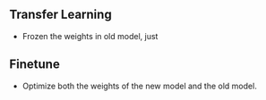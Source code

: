 ## Transfer Learning
- Frozen the weights in old model, just


## Finetune
- Optimize both the weights of the new model and the old model.
